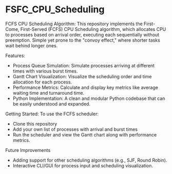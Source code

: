 # FSFC_CPU_Scheduling
FCFS CPU Scheduling Algorithm: This repository implements the First-Come, First-Served (FCFS) CPU Scheduling algorithm, which allocates CPU to processes based on arrival order, executing each sequentially without preemption. Simple yet prone to the "convoy effect," where shorter tasks wait behind longer ones.

Features:
- Process Queue Simulation: Simulate processes arriving at different times with various burst times.
- Gantt Chart Visualization: Visualize the scheduling order and time allocation for each process.
- Performance Metrics: Calculate and display key metrics like average waiting time and turnaround time.
- Python Implementation: A clean and modular Python codebase that can be easily understood and expanded.

Getting Started:
To use the FCFS scheduler:
- Clone this repository
- Add your own list of processes with arrival and burst times
- Run the scheduler and view the Gantt chart along with performance metrics.

Future Improvements
- Adding support for other scheduling algorithms (e.g., SJF, Round Robin).
- Interactive CLI/GUI for process input and scheduling visualization.
